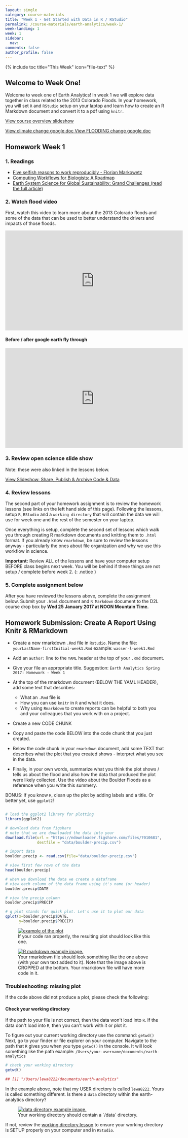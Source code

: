 ```yaml
---
layout: single
category: course-materials
title: "Week 1 - Get Started with Data in R / RStudio"
permalink: /course-materials/earth-analytics/week-1/
week-landing: 1
week: 1
sidebar:
  nav:
comments: false
author_profile: false
---
```

{% include toc title="This Week" icon="file-text" %}


<div class="notice--info" markdown="1">

## <i class="fa fa-ship" aria-hidden="true"></i> Welcome to Week One!

Welcome to week one of Earth Analytics! In week 1 we will explore data together
in class related to the 2013 Colorado Floods. In your homework, you will set
`R` and `RStudio` setup on your laptop and learn how to create an R Markdown
document and convert it to a pdf using `knitr`.

<a class="btn btn-info btn--x-large" href="{{ site.url }}/slide-shows/4-earth-analytics-spring-2017-intro/" target= "_blank"> <i class="fa fa-youtube-play" aria-hidden="true"></i> View course overview slideshow
</a>

<a class="btn btn-info btn--large" href="https://docs.google.com/document/d/1EY9vxr3bAi81xfuIcNvjMRQqbSkXc9qoau0Pn3cahLQ/edit" target= "_blank"> View climate change google doc
</a>
<a class="btn btn-info btn--large" href="https://docs.google.com/document/d/1XuPS0oHh6lRo47sQ4XB-WSWvRQBoS2HWksNc6v_JSic/edit#
" target= "_blank"> View FLOODING change google doc
</a>


</div>

## <i class="fa fa-pencil"></i> Homework Week 1

### 1. Readings

* <a href="https://genomebiology.biomedcentral.com/articles/10.1186/s13059-015-0850-7" target="_blank">Five selfish reasons to work reproducibly - Florian Markowetz</a>
* <a href="http://journals.plos.org/plosbiology/article?id=10.1371/journal.pbio.1002303" target="_blank"> Computing Workflows for Biologists: A Roadmap</a>
* <a href="http://science.sciencemag.org/content/330/6006/916" target="_blank">Earth System Science for Global Sustainability: Grand Challenges (read the full article)</a>


### 2. Watch flood video
First, watch this video to learn more about the 2013 Colorado floods and some
of the data that can be used to better understand the drivers and impacts of those
floods.

<iframe width="560" height="315" src="https://www.youtube.com/embed/IHIckvWhwoo" frameborder="0" allowfullscreen></iframe>

#### Before / after google earth fly through

<iframe width="560" height="315" src="https://www.youtube.com/embed/bUcWERTM-OA?rel=0&loop=1" frameborder="0" allowfullscreen></iframe>

### 3. Review open science slide show
Note: these were also linked in the lessons below.

<a class="btn btn-info" href="{{ site.url }}/slide-shows/share-publish-archive/" target= "_blank"> <i class="fa fa-youtube-play" aria-hidden="true"></i>
View Slideshow: Share, Publish & Archive Code & Data</a>

### 4. Review lessons
The second part of your homework assignment is to review the homework lessons (see links
on the left hand side of this page).
Following the lessons, setup `R`, `RStudio` and a
`working directory` that will contain the data we will use for week one and the
rest of the semester on your laptop.

Once everything is setup, complete the second set of lessons which walk you
through creating R markdown documents and knitting them to `.html` format. If you
already know `rmarkdown`, be sure to review the lessons anyway - particularly
the ones about file organization and why we use this workflow in science.

<i class="fa fa-star" aria-hidden="true"></i> **Important:** Review
ALL of the lessons and have your computer setup BEFORE class begins next week.
You will be behind if these things are not setup / complete before week 2.
{: .notice }

### 5. Complete assignment below

After you have reviewed the lessons above, complete the assignment below.
Submit your `.html` document and `R Markdown` document to the D2L course drop box
by **Wed 25 January 2017 at NOON Mountain Time.**

<!-- start homework activity -->


<div class="notice--warning" markdown="1">

## <i class="fa fa-pencil-square-o" aria-hidden="true"></i> Homework Submission: Create A Report Using Knitr & RMarkdown

* Create a new rmarkdown `.Rmd` file in `Rstudio`. Name the file:
`yourLastName-firstInitial-week1.Rmd` example: `wasser-l-week1.Rmd`

* Add an `author:` line to the `YAML` header at the top of your `.Rmd` document.
* Give your file an appropriate title. Suggestion: `Earth Analytics Spring 2017: Homework - Week 1`
* At the top of the rmarkdown document (BELOW THE YAML HEADER), add some text
that describes:

   * What an `.Rmd` file is
   * How you can use `knitr` in `R` and what it does.
   * Why using `Rmarkdown` to create reports can be helpful to both you and your colleagues that you work with on a project.

* Create a new CODE CHUNK
* Copy and paste the code BELOW into the code chunk that you just created.
* Below the code chunk in your `rmarkdown` document, add some TEXT that describes what the plot that you created
shows - interpret what you see in the data.
* Finally, in your own words, summarize what you think the plot shows / tells us about
the flood and also how the data that produced the plot were likely collected. Use the video
about the Boulder Floods as a reference when you write this summery.

BONUS: If you know `R`, clean up the plot by adding labels and a title. Or better
yet, use `ggplot2`!

</div>


```r

# load the ggplot2 library for plotting
library(ggplot2)

# download data from figshare
# note that we are downloaded the data into your
download.file(url = "https://ndownloader.figshare.com/files/7010681",
              destfile = "data/boulder-precip.csv")

# import data
boulder.precip <- read.csv(file="data/boulder-precip.csv")

# view first few rows of the data
head(boulder.precip)

# when we download the data we create a dataframe
# view each column of the data frame using it's name (or header)
boulder.precip$DATE

# view the precip column
boulder.precip$PRECIP

# q plot stands for quick plot. Let's use it to plot our data
qplot(x=boulder.precip$DATE,
      y=boulder.precip$PRECIP)

```

<figure class="half">
<a href="/images/rfigs/course-materials/earth-analytics/week-1/intro-knitr-rmd/2016-12-06-Rmd05-knitr/render-plot-1.png">
<img src="/images/rfigs/course-materials/earth-analytics/week-1/intro-knitr-rmd/2016-12-06-Rmd05-knitr/render-plot-1.png" alt="example of the plot">
</a>
<figcaption>
If your code ran properly, the resulting plot should look like this one.
</figcaption>
</figure>


<figure>
<a href="/images/course-materials/earth-analytics/week-1/setup-r-rstudio/r-markdown-wk-1.png">
<img src="/images/course-materials/earth-analytics/week-1/setup-r-rstudio/r-markdown-wk-1.png" alt="R markdown example image.">
</a>
<figcaption>
Your rmarkdown file should look something like the one above (with your own text
added to it). Note that the image above is CROPPED at the bottom. Your rmarkdown
file will have more code in it.
</figcaption>
</figure>

### Troubleshooting: missing plot

If the code above did not produce a plot, please check the following:

#### Check your working directory

If the path to your file is not correct, then the data won't load into `R`.
If the data don't load into `R`, then you can't work with it or plot it.

To figure out your current working directory use the command: `getwd()`
Next, go to your finder or file explorer on your computer. Navigate to the path
that `R` gives you when you type `getwd()` in the console. It will look something
like the path example: `/Users/your-username/documents/earth-analytics`

```r
# check your working directory
getwd()

## [1] "/Users/lewa8222/documents/earth-analytics"
```

In the example above, note that my USER directory is called `lewa8222`. Yours
is called something different. Is there a `data` directory within the earth-analytics
directory?

<figure>
<a href="/images/course-materials/earth-analytics/week-1/setup-r-rstudio/data-dir-wk-1.png">
<img src="/images/course-materials/earth-analytics/week-1/setup-r-rstudio/data-dir-wk-1.png" alt="data directory example image.">
</a>
<figcaption>
Your working directory should contain a `/data` directory.
</figcaption>
</figure>

If not, review the [working directory lesson](/course-materials/earth-analytics/week-1/setup-working-directory/)
to ensure your working directory is SETUP properly on your computer and in `RStudio`.


<!-- end homework activity -->

